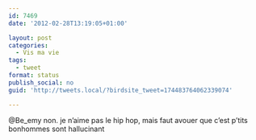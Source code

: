```yaml
---
id: 7469
date: '2012-02-28T13:19:05+01:00'

layout: post
categories:
  - Vis ma vie
tags:
  - tweet
format: status
publish_social: no
guid: 'http://tweets.local/?birdsite_tweet=174483764062339074'

---
```


@Be\_emy non. je n’aime pas le hip hop, mais faut avouer que c’est p’tits bonhommes sont hallucinant